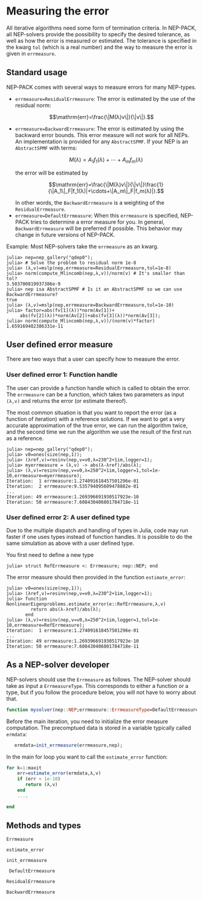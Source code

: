 # Measuring the error

All iterative algorithms need some form of termination
criteria. In NEP-PACK, all NEP-solvers provide
the possibility to specify the desired tolerance,
as well as how the error is measured or estimated.
The tolerance is specified in the kwarg  `tol` (which is a real number)
and the way to measure the error is given in `errmeasure`.

## Standard usage

NEP-PACK comes with several ways to measure errors for many NEP-types.

* `errmeasure=ResidualErrmeasure`: The error is estimated by the use of the residual norm:
```math
\mathrm{err}=\frac{\|M(λ)v\|}{\|v\|}.
```
* `errmeasure=BackwardErrmeasure`: The error is estimated by using the backward error bounds. This error measure will not work for all NEPs. An implementation is provided for any `AbstractSPMF`. If your NEP is an `AbstractSPMF` with terms:
  ```math
  M(λ)=A_1f_1(λ)+\cdots+A_mf_m(λ)
  ```
  the error will be estimated by
  ```math
  \mathrm{err}=\frac{\|M(λ)v\|}{\|v\|}\frac{1}{\|A_1\|_F|f_1(λ)|+\cdots+\|A_m\|_F|f_m(λ)|}.
  ```
  In other words, the `BackwardErrmeasure` is a weighting of the `ResidualErrmeasure`.
* `errmeasure=DefaultErrmeasure`: When this `errmeasure` is specified, NEP-PACK tries to determine a error measure for you. In general, `BackwardErrmeasure` will be preferred if possible. This behavior may change in future versions of NEP-PACK.

Example: Most NEP-solvers take the `errmeasure` as an kwarg.
```julia-repl
julia> nep=nep_gallery("qdep0");
julia> # Solve the problem to residual norm 1e-8
julia> (λ,v)=mslp(nep,errmeasure=ResidualErrmeasure,tol=1e-8)
julia> norm(compute_Mlincomb(nep,λ,v))/norm(v) # It's smaller than tol?
3.503700819937386e-9
julia> nep isa AbstractSPMF # Is it an AbstractSPMF so we can use BackwardErrmeasure?
true
julia> (λ,v)=mslp(nep,errmeasure=BackwardErrmeasure,tol=1e-10)
julia> factor=abs(fv[1](λ))*norm(Av[1])+
     abs(fv[2](λ))*norm(Av[2])+abs(fv[3](λ))*norm(Av[3]);
julia> norm(compute_Mlincomb(nep,λ,v))/(norm(v)*factor)
1.659169482386331e-11
```

## User defined error measure

There are two ways that a user can specify how to measure the error.

### User defined error 1: Function handle

The user can provide a function handle
which is called to obtain the error. The `errmeasure` can be a function,
which takes two parameters as input `(λ,v)` and returns
the error (or estimate thereof).

The most common situation is that you want to report the
error (as a function of iteration) with a reference solutions.
If we want to get
a very accurate approximation of the true error, we can run the
algorithm twice, and the second time we run the algorithm
we use the result of the first run as a reference.

```julia-repl
julia> nep=nep_gallery("qdep0");
julia> v0=ones(size(nep,1));
julia> (λref,v)=resinv(nep,v=v0,λ=230^2+1im,logger=1);
julia> myerrmeasure = (λ,v) -> abs(λ-λref)/abs(λ);
julia> (λ,v)=resinv(nep,v=v0,λ=250^2+1im,logger=1,tol=1e-10,errmeasure=myerrmeasure);
Iteration:  1 errmeasure:1.274091618457501296e-01
Iteration:  2 errmeasure:9.535794095609478882e-01
...
Iteration: 49 errmeasure:1.269396691930517923e-10
Iteration: 50 errmeasure:7.608430406801784718e-11
```

### User defined error 2: A user defined type

Due to the multiple dispatch and handling of types in Julia, code
may run faster if one uses types instead of function handles. It is
possible to do the same simulation as above with a user defined
type.

You first need to define a new type
```julia-repl
julia> struct RefErrmeasure <: Errmeasure; nep::NEP; end
```
The error measure should then provided in the function
`estimate_error`:
```julia-repl
julia> v0=ones(size(nep,1));
julia> (λref,v)=resinv(nep,v=v0,λ=230^2+1im,logger=1);
julia> function NonlinearEigenproblems.estimate_error(e::RefErrmeasure,λ,v)
         return abs(λ-λref)/abs(λ);
       end
julia> (λ,v)=resinv(nep,v=v0,λ=250^2+1im,logger=1,tol=1e-10,errmeasure=RefErrmeasure);
Iteration:  1 errmeasure:1.274091618457501296e-01
...
Iteration: 49 errmeasure:1.269396691930517923e-10
Iteration: 50 errmeasure:7.608430406801784718e-11
```


## As a NEP-solver developer

NEP-solvers should use the `Errmeasure` as follows. The NEP-solver should take
as input a `ErrmeasureType`. This corresponds to either a function or a type, but if you follow the procedure below, you will not have to worry about that.

```julia
function mysolver(nep::NEP;errmeasure::ErrmeasureType=DefaultErrmeasure)
```

Before the main iteration, you need to initialize the error measure
computation. The precomptued data
is stored in a variable typically called `ermdata`:
```julia
   ermdata=init_errmeasure(errmeasure,nep);
```

In the main for loop you want to call the `estimate_error` function:

```julia
for k=1:maxit
    err=estimate_error(ermdata,λ,v)
    if (err < 1e-10)
       return (λ,v)
    end
    ....

end
```

## Methods and types

```@docs
Errmeasure
```
```@docs
estimate_error
```
```@docs
init_errmeasure
```
```@docs
 DefaultErrmeasure
```
```@docs
ResidualErrmeasure
```
```@docs
BackwardErrmeasure
```
